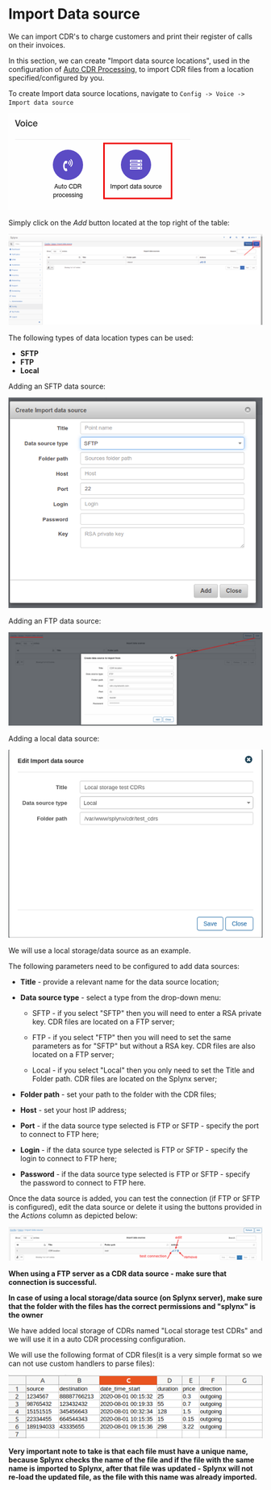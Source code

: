 Import Data source
=============

We can import CDR's to charge customers and print their register of calls on their invoices.

In this section, we can create "Import data source locations", used in the configuration of [Auto CDR Processing](configuration/voice/auto_cdr_processing/auto_cdr_processing.md), to import CDR files from a location specified/configured by you.

 To create Import data source locations, navigate to `Config -> Voice -> Import data source`

 ![import data source](icon_data_source.png)

 Simply click on the *Add* button located at the top right of the table:

 ![Add](1.png)

 The following types of data location types can be used:

 * **SFTP**
 * **FTP**
 * **Local**

 Adding an SFTP data source:

 ![SFTP](9.png)

 Adding an FTP data source:

 ![Add source](add_source.png)

 Adding a local data source:

 ![Add local source](local_storage.png)

 We will use a local storage/data source as an example.

 The following parameters need to be configured to add data sources:

   * **Title** - provide a relevant name for the data source location;

   * **Data source type** - select a type from the drop-down menu:

     * SFTP - if you select "SFTP" then you will need to enter a RSA private key. CDR files are located on a FTP server;

     * FTP - if you select "FTP" then you will need to set the same parameters as for "SFTP" but without a RSA key. CDR files are also located on a FTP server;

     * Local - if you select "Local" then you only need to set the Title and Folder path. CDR files are located on the Splynx server;

   * **Folder path** - set your path to the folder with the CDR files;

   * **Host** - set your host IP address;

   * **Port** - if the data source type selected is FTP or SFTP - specify the port to connect to FTP here;

   * **Login** - if the data source type selected is FTP or SFTP - specify the login to connect to FTP here;

   * **Password** - if the data source type selected is FTP or SFTP - specify the password to connect to FTP here.

 Once the data source is added, you can test the connection (if FTP or SFTP is configured), edit the data source or delete it using the buttons provided in the *Actions* column as depicted below:

 ![list](list_of_sources.png)

 **When using a FTP server as a CDR data source - make sure that connection is successful.**

 **In case of using a local storage/data source (on Splynx server), make sure that the folder with the files has the correct permissions and "splynx" is the owner**

 We have added local storage of CDRs named "Local storage test CDRs" and we will use it in a auto CDR processing configuration.

 We will use the following format of CDR files(it is a very simple format so we can not use custom handlers to parse files):

 ![File format](test_cdr_format.png)

 **Very important note to take is that each file must have a unique name, because Splynx checks the name of the file and if the file with the same name is imported to Splynx, after that file was updated - Splynx will not re-load the updated file, as the file with this name was already imported.**

